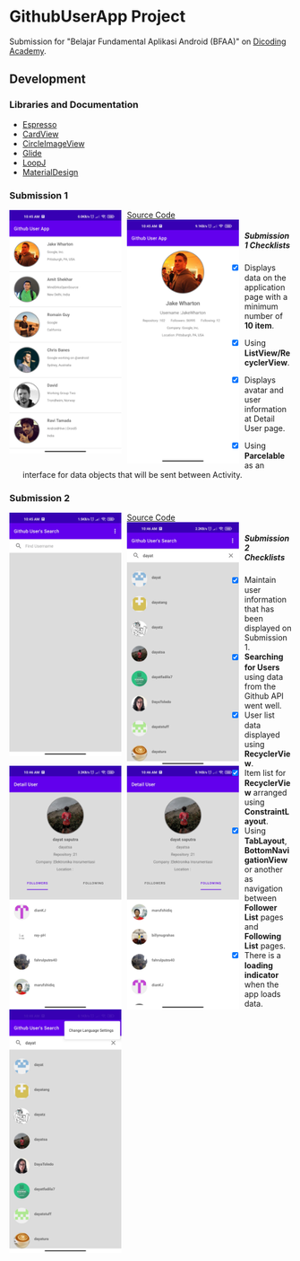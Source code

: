 # GithubUserApp Project 
Submission for "Belajar Fundamental Aplikasi Android (BFAA)" on [Dicoding Academy](https://www.dicoding.com/).


## Development
### Libraries and Documentation
* [Espresso](https://github.com/codepath/android_guides/wiki/UI-Testing-with-Espresso)
* [CardView](https://developer.android.com/reference/androidx/cardview/widget/CardView)
* [CircleImageView](https://github.com/hdodenhof/CircleImageView)
* [Glide](https://bumptech.github.io/glide/)
* [LoopJ](https://loopj.com/android-async-http/)
* [MaterialDesign](https://material.io/develop/android/)


### Submission 1
[Source Code](https://github.com/dayatsa/GithubUserApp/tree/main/GithubUserApp)
<img src="https://github.com/dayatsa/GithubUserApp/blob/main/pitcures/submission11.jpg"
     alt="Submission1 11"
     style="float: left; margin-right: 10px;"
     width="200" /> 
<img src="https://github.com/dayatsa/GithubUserApp/blob/main/pitcures/submission12.jpg"
     alt="Submission1 12"
     style="float: left; margin-right: 10px;"
     width="200" />
     
##### Submission 1 Checklists
- [x] Displays data on the application page with a minimum number of <strong>10 item</strong>.
- [x] Using <strong>ListView/RecyclerView</strong>.
- [x] Displays avatar and user information at </strong>Detail User</strong> page.
- [x] Using <strong>Parcelable</strong> as an interface for data objects that will be sent between Activity.


### Submission 2
[Source Code](https://github.com/dayatsa/GithubUserApp/tree/main/GithubUserApp2)
<img src="https://github.com/dayatsa/GithubUserApp/blob/main/pitcures/submission21.jpg"
     alt="Submission2 1"
     style="float: left; margin-right: 10px;"
     width="200" />
<img src="https://github.com/dayatsa/GithubUserApp/blob/main/pitcures/submission22.jpg"
     alt="Submission2 2"
     style="float: left; margin-right: 10px;"
     width="200" />
 <img src="https://github.com/dayatsa/GithubUserApp/blob/main/pitcures/submission23.jpg"
     alt="Submission2 3"
     style="float: left; margin-right: 10px;"
     width="200" />
<img src="https://github.com/dayatsa/GithubUserApp/blob/main/pitcures/submission24.jpg"
     alt="Submission2 4"
     style="float: left; margin-right: 10px;"
     width="200" />	 
<img src="https://github.com/dayatsa/GithubUserApp/blob/main/pitcures/submission25.jpg"
     alt="Submission2 5"
     style="float: left; margin-right: 10px;"
     width="200" />
     
##### Submission 2 Checklists
- [x] Maintain user information that has been displayed on Submission 1.
- [x] <strong>Searching for Users</strong> using data from the Github API went well.
- [x] User list data displayed using <strong>RecyclerView</strong>.
- [x] Item list for <strong>RecyclerView</strong> arranged using <strong>ConstraintLayout</strong>.
- [x] Using <strong>TabLayout</strong>, <strong>BottomNavigationView</strong> or another as navigation between <strong>Follower List</strong> pages and <strong>Following List</strong> pages.
- [x] There is a <strong>loading indicator</strong> when the app loads data.
